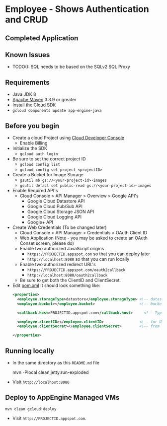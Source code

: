 # Employee - Shows Authentication and CRUD
## Completed Application

## Known Issues
* TODO(): SQL needs to be based on the SQLv2 SQL Proxy

## Requirements
* Java JDK 8
* [Apache Maven](http://maven.apache.org) 3.3.9 or greater
* [Install the Cloud SDK](https://cloud.google.com/sdk/)
* `gcloud components update app-engine-java`

## Before you begin
* Create a cloud Project using [Cloud Developer Console](https://console.google.com)
  * Enable Billing
* Initialize the SDK
  * `gcloud auth login`
* Be sure to set the correct project ID
  * `gcloud config list`
  * `gcloud config set project <projectID>`
* Create a Bucket for Image Storage
  * `gsutil mb gs://<your-project-id>-images`
  * `gsutil defacl set public-read gs://<your-project-id>-images`
* Enable Required API's
  * Cloud Console > API Manager > Overview > Google API's
    * Google Cloud Datastore API
    * Google Cloud Pub/Sub API
    * Google Cloud Storage JSON API
    * Google Cloud Logging API
    * Google+ API
* Create Web Credentials (To be changed later)
  * Cloud Console > API Manager > Credentials > OAuth Client ID
  * Web Application (Note - you may be asked to create an OAuth Conset screen, please do)
  * Enable two authorized JavaScript origins
    * `https://PROJECTID.appspot.com`  so that you can deploy later
    * `http://localhost:8080` so that you can run locally
  * Enable two authorized redirect URL's
    * `https://PROJECTID.appspot.com/oauth2callback`
    * `http://localhost:8080/oauth2callback`
  * Be sure to get both the ClientID and ClientSecret.
* Edit [pom.xml](pom.xml) It should look something like:
    ```xml
    <properties>
      <employee.storageType>datastore</employee.storageType> <!-- datastore or cloudsql -->
      <employee.bucket></employee.bucket>                    <!-- bucket you created earlier -->

      <callback.host>PROJECTID.appspot.com</callback.host>     <!-- Typically projectname.appspot.com -->

      <employee.clientID></employee.clientID>                <!-- for User Authentication -->
      <employee.clientSecret></employee.clientSecret>        <!-- from g.co/cloud/console -->

    </properties>
    ```

## Running locally

* In the same directory as this `README.md` file

    mvn -Plocal clean jetty:run-exploded

* Visit `http://localhost:8080`


## Deploy to AppEngine Managed VMs

    mvn clean gcloud:deploy

* Visit `http://PROJECTID.appspot.com`.
